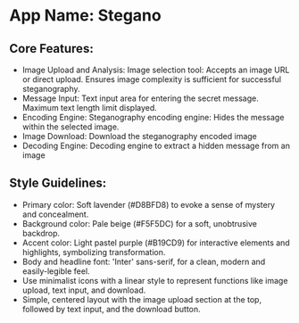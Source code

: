 # **App Name**: Stegano

## Core Features:

- Image Upload and Analysis: Image selection tool: Accepts an image URL or direct upload. Ensures image complexity is sufficient for successful steganography.
- Message Input: Text input area for entering the secret message. Maximum text length limit displayed.
- Encoding Engine: Steganography encoding engine: Hides the message within the selected image.
- Image Download: Download the steganography encoded image
- Decoding Engine: Decoding engine to extract a hidden message from an image

## Style Guidelines:

- Primary color: Soft lavender (#D8BFD8) to evoke a sense of mystery and concealment.
- Background color: Pale beige (#F5F5DC) for a soft, unobtrusive backdrop.
- Accent color: Light pastel purple (#B19CD9) for interactive elements and highlights, symbolizing transformation.
- Body and headline font: 'Inter' sans-serif, for a clean, modern and easily-legible feel.
- Use minimalist icons with a linear style to represent functions like image upload, text input, and download.
- Simple, centered layout with the image upload section at the top, followed by text input, and the download button.